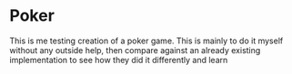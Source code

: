 # Poker
This is me testing creation of a poker game. This is mainly to do it myself without any outside help, then compare against an already existing implementation to see how they did it differently and learn
